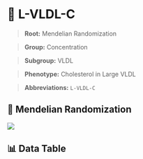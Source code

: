 # 🧪 L-VLDL-C

> **Root:** Mendelian Randomization

> **Group:** Concentration  

> **Subgroup:** VLDL

> **Phenotype:** Cholesterol in Large VLDL  

> **Abbreviations:** `L-VLDL-C`

## 🧬 Mendelian Randomization  

<img src="/MR/Figures/Inverse/LhengxianVLDLhengxianC.png"/>


## 📊 Data Table


<CsvTableMRI src="/MR_Data/Inverse/LhengxianVLDLhengxianC.csv"/>
